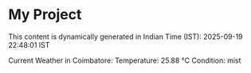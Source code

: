 # My Project

This content is dynamically generated in Indian Time (IST): 2025-09-19 22:48:01 IST


Current Weather in Coimbatore:
Temperature: 25.88 °C
Condition: mist
